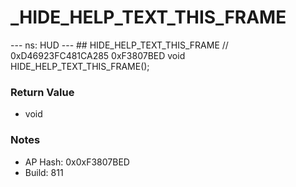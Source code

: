 # _HIDE_HELP_TEXT_THIS_FRAME

--- ns: HUD --- ## HIDE_HELP_TEXT_THIS_FRAME  // 0xD46923FC481CA285 0xF3807BED void HIDE_HELP_TEXT_THIS_FRAME();

### Return Value
* void

### Notes
* AP Hash: 0x0xF3807BED
* Build: 811

